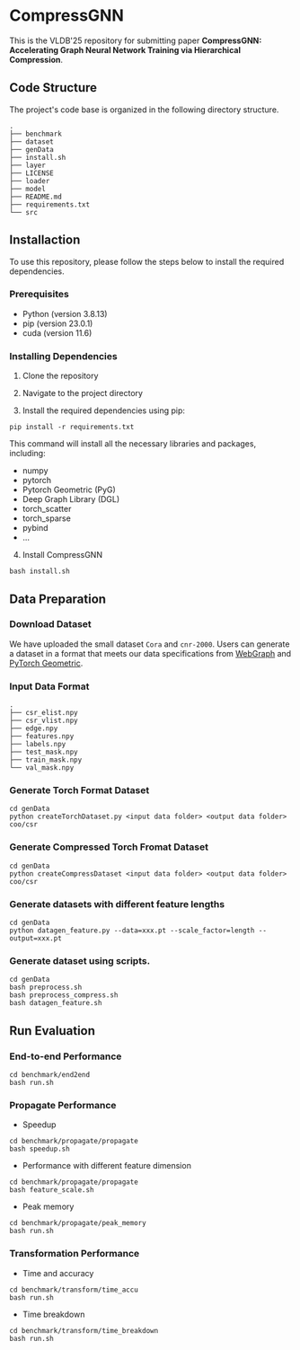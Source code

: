 # CompressGNN
This is the VLDB'25 repository for submitting paper **CompressGNN: Accelerating Graph Neural Network Training via
Hierarchical Compression**.

## Code Structure

The project's code base is organized in the following directory structure.

```shell
.
├── benchmark
├── dataset
├── genData
├── install.sh
├── layer
├── LICENSE
├── loader
├── model
├── README.md
├── requirements.txt
└── src
```

## Installaction

To use this repository, please follow the steps below to install the required dependencies.

### Prerequisites

- Python (version 3.8.13)
- pip (version 23.0.1)
- cuda (version 11.6)

### Installing Dependencies

1. Clone the repository

2. Navigate to the project directory

3. Install the required dependencies using pip:

```shell
pip install -r requirements.txt
```
This command will install all the necessary libraries and packages, including:

- numpy
- pytorch
- Pytorch Geometric (PyG)
- Deep Graph Library (DGL)
- torch_scatter
- torch_sparse
- pybind
- ...

4. Install CompressGNN

```shell
bash install.sh
```

## Data Preparation

### Download Dataset

We have uploaded the small dataset `Cora` and `cnr-2000`. 
Users can generate a dataset in a format that meets our data specifications from [WebGraph](https://webgraph.di.unimi.it/) and [PyTorch Geometric](https://github.com/pyg-team/pytorch_geometric.git).



### Input Data Format

```shell
.
├── csr_elist.npy
├── csr_vlist.npy
├── edge.npy
├── features.npy
├── labels.npy
├── test_mask.npy
├── train_mask.npy
└── val_mask.npy
```

### Generate Torch Format Dataset

```shell
cd genData
python createTorchDataset.py <input data folder> <output data folder> coo/csr
```

### Generate Compressed Torch Fromat Dataset

```shell
cd genData
python createCompressDataset <input data folder> <output data folder> coo/csr 
```

### Generate datasets with different feature lengths

```shell
cd genData
python datagen_feature.py --data=xxx.pt --scale_factor=length --output=xxx.pt
```

### Generate dataset using scripts.

```
cd genData
bash preprocess.sh
bash preprocess_compress.sh
bash datagen_feature.sh
```

## Run Evaluation


### End-to-end Performance

```shell
cd benchmark/end2end
bash run.sh
```

### Propagate Performance

- Speedup

```shell
cd benchmark/propagate/propagate
bash speedup.sh
```

- Performance with different feature dimension

```shell
cd benchmark/propagate/propagate
bash feature_scale.sh
```

- Peak memory

```shell
cd benchmark/propagate/peak_memory
bash run.sh
```

### Transformation Performance

- Time and accuracy

```shell
cd benchmark/transform/time_accu
bash run.sh
```

- Time breakdown

```shell
cd benchmark/transform/time_breakdown
bash run.sh
```







